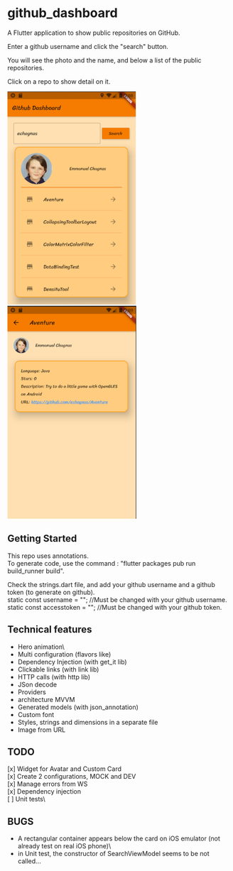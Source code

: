 # github_dashboard

A Flutter application to show public repositories on GitHub.

Enter a github username and click the "search" button.

You will see the photo and the name, and  below a list of the public repositories.

Click on a repo to show detail on it.

![Image Dashboard](./images/screenshot1.png) ![Image Dashboard](./images/screenshot2.png)

## Getting Started

This repo uses annotations.\
To generate code, use the command : "flutter packages pub run build_runner build".

Check the strings.dart file, and add your github username and a github token (to generate  on github).\
static const username = ""; //Must be changed with your github username.\
static const accesstoken = ""; //Must be changed with your github token.

## Technical features
- Hero animation\
- Multi configuration (flavors like)
- Dependency Injection (with get_it lib)
- Clickable links (with link lib)
- HTTP calls (with http lib)
- JSon decode
- Providers
- architecture MVVM
- Generated models (with json_annotation)
- Custom font
- Styles, strings and dimensions in a separate file
- Image from URL

## TODO
[x] Widget for Avatar and Custom Card\
[x] Create 2 configurations, MOCK and DEV\
[x] Manage errors from WS\
[x] Dependency injection\
[ ] Unit tests\

## BUGS
- A rectangular container appears below the card on iOS emulator (not already test on real iOS phone)\
- in Unit test, the constructor of SearchViewModel seems to be not called...
